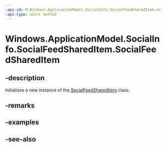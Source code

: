 ```yaml
---
-api-id: M:Windows.ApplicationModel.SocialInfo.SocialFeedSharedItem.#ctor
-api-type: winrt method
---
```


<!-- Method syntax
public SocialFeedSharedItem()
-->

# Windows.ApplicationModel.SocialInfo.SocialFeedSharedItem.SocialFeedSharedItem

## -description
Initializes a new instance of the [SocialFeedSharedItem](socialfeedshareditem.md) class.

## -remarks

## -examples

## -see-also
